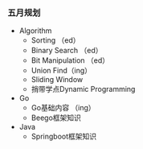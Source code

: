 ### 五月规划

- Algorithm
  - Sorting （ed）
  - Binary Search （ed）
  - Bit Manipulation （ed）
  - Union Find（ing）
  - Sliding Window
  - 捎带学点Dynamic Programming
- Go
  - Go基础内容 （ing）
  - Beego框架知识
- Java
  - Springboot框架知识
